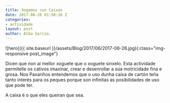 ```yaml
---
title: Xogamos con Caixas
date: 2017-06-26 01:50:16 Z
categories:
- actividade
layout: post
author: Alba García.
---
```


![hero]({{ site.baseurl }}/assets/Blog/2017/06/2017-06-26.jpg){:class="img-responsive post_image"}
<br>

Dicen que non ai mellor xoguete que o xoguete sinxelo.
Esta actividade permítelle os cativos imaxinar, crear e desenrollar a súa motricidade fina e grosa. Nos Paxariños entendemos que o uso dunha caixa de cartón teña tanto interés para os peques porque son infinitas as posibilidades de uso que pode ter.

A caixa é o que eles queiran que sea. 
